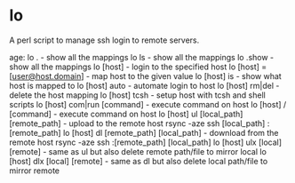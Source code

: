# lo
A perl script to manage ssh login to remote servers.

age:
lo .                             - show all the mappings
lo ls                            - show all the mappings
lo .show                         - show all the mappings
lo [host]                        - login to the specified host
lo [host] = [user@host.domain]   - map host to the given value
lo [host] is                     - show what host is mapped to
lo [host] auto                   - automate login to host
lo [host] rm|del                 - delete the host mapping
lo [host] tcsh                   - setup host with tcsh and shell scripts
lo [host] com|run [command]      - execute command on host
lo [host] / [command]            - execute command on host
lo [host] ul [local_path] [remote_path]
                                 - upload to the remote host
                                   rsync -aze ssh [local_path] :[remote_path]
lo [host] dl [remote_path] [local_path]
                                 - download from the remote host
                                   rsync -aze ssh :[remote_path] [local_path]
lo [host] ulx [local] [remote]   - same as ul but also delete remote path/file to mirror local
lo [host] dlx [local] [remote]   - same as dl but also delete local path/file to mirror remote


